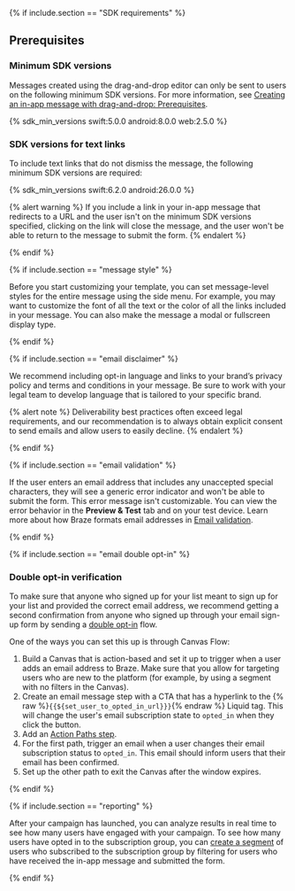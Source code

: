 {% if include.section == "SDK requirements" %}

## Prerequisites

### Minimum SDK versions

Messages created using the drag-and-drop editor can only be sent to users on the following minimum SDK versions. For more information, see [Creating an in-app message with drag-and-drop: Prerequisites]({{site.baseurl}}/user_guide/message_building_by_channel/in-app_messages/drag_and_drop/create/#prerequisites).

{% sdk_min_versions swift:5.0.0 android:8.0.0 web:2.5.0 %}

### SDK versions for text links

To include text links that do not dismiss the message, the following minimum SDK versions are required:

{% sdk_min_versions swift:6.2.0 android:26.0.0 %}

{% alert warning %}
If you include a link in your in-app message that redirects to a URL and the user isn't on the minimum SDK versions specified, clicking on the link will close the message, and the user won't be able to return to the message to submit the form.
{% endalert %}

{% endif %}

{% if include.section == "message style" %}

Before you start customizing your template, you can set message-level styles for the entire message using the side menu. For example, you may want to customize the font of all the text or the color of all the links included in your message. You can also make the message a modal or fullscreen display type.

{% endif %}


<!-- Add this below after the disclaimers are added to all email sign-up templates: "We have provided a placeholder disclaimer in the template solely as an example, but this should not be relied upon for compliance purposes."-->

{% if include.section == "email disclaimer" %}

We recommend including opt-in language and links to your brand’s privacy policy and terms and conditions in your message. Be sure to work with your legal team to develop language that is tailored to your specific brand.

{% alert note %}
Deliverability best practices often exceed legal requirements, and our recommendation is to always obtain explicit consent to send emails and allow users to easily decline.
{% endalert %}

{% endif %}

{% if include.section == "email validation" %}

If the user enters an email address that includes any unaccepted special characters, they will see a generic error indicator and won't be able to submit the form. This error message isn't customizable. You can view the error behavior in the **Preview & Test** tab and on your test device. Learn more about how Braze formats email addresses in [Email validation]({{site.baseurl}}/user_guide/message_building_by_channel/email/email_setup/email_validation/).

{% endif %}

{% if include.section == "email double opt-in" %}

### Double opt-in verification

To make sure that anyone who signed up for your list meant to sign up for your list and provided the correct email address, we recommend getting a second confirmation from anyone who signed up through your email sign-up form by sending a [double opt-in](https://www.braze.com/resources/articles/embracing-the-email-double-opt-in) flow.

One of the ways you can set this up is through Canvas Flow:

1. Build a Canvas that is action-based and set it up to trigger when a user adds an email address to Braze. Make sure that you allow for targeting users who are new to the platform (for example, by using a segment with no filters in the Canvas).
2. Create an email message step with a CTA that has a hyperlink to the {% raw %}`{{${set_user_to_opted_in_url}}}`{% endraw %} Liquid tag. This will change the user's email subscription state to `opted_in` when they click the button.
3. Add an [Action Paths step]({{site.baseurl}}/user_guide/engagement_tools/canvas/canvas_components/action_paths#action-paths).
4. For the first path, trigger an email when a user changes their email subscription status to `opted_in`. This email should inform users that their email has been confirmed.
5. Set up the other path to exit the Canvas after the window expires.

{% endif %}

{% if include.section == "reporting" %}

After your campaign has launched, you can analyze results in real time to see how many users have engaged with your campaign. To see how many users have opted in to the subscription group, you can [create a segment]({{site.baseurl}}/user_guide/engagement_tools/segments/creating_a_segment/) of users who subscribed to the subscription group by filtering for users who have received the in-app message and submitted the form.

{% endif %}